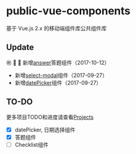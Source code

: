 # public-vue-components
基于 Vue.js 2.x 的移动端组件库公共组件库

## Update

:congratulations: :rose: :hibiscus: 新增[answer](https://github.com/clteam/public-vue-components/tree/master/src/answer)答题组件（2017-10-12）
- 新增[select-modal](https://github.com/clteam/public-vue-components/tree/master/src/datePicker)组件（2017-09-27）
- 新增[datePicker](https://github.com/clteam/public-vue-components/tree/master/src/selectModal)组件（2017-09-27）

## TO-DO

更多项目TODO和进度请查看[Projects](https://github.com/clteam/public-vue-components/projects/1)
- [X] datePicker, 日期选择组件
- [X] 答题组件
- [ ] Checklist组件
